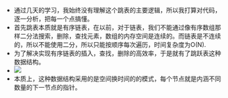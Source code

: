 - 通过几天的学习，我始终没有理解这个跳表的主要逻辑，所以我打算对代码，逐一分析，把每一个点搞懂。
- 首先跳表本质就是有序链表，在以前，对于链表，我们不能通过像有序数组那样二分法搜索，删除，查找元素，数组的内存空间是连续的。而链表是不连续的，所以不能使用二分，所以只能按顺序每次遍历，时间复杂度为O(N).
- 为了解决实现有序链表的插入，查找，删除的高效率，于是就有了跳跃表这种数据结构。
- ![](https://img-blog.csdnimg.cn/20201117185729211.png?x-oss-process=image/watermark,type_ZmFuZ3poZW5naGVpdGk,shadow_10,text_aHR0cHM6Ly9ibG9nLmNzZG4ubmV0L0pNVzE0MDc=,size_16,color_FFFFFF,t_70#pic_center)
- 本质上，这种数据结构采用的是空间换时间的的模式，每个节点就是内涵不同数量的下一节点的指针。
